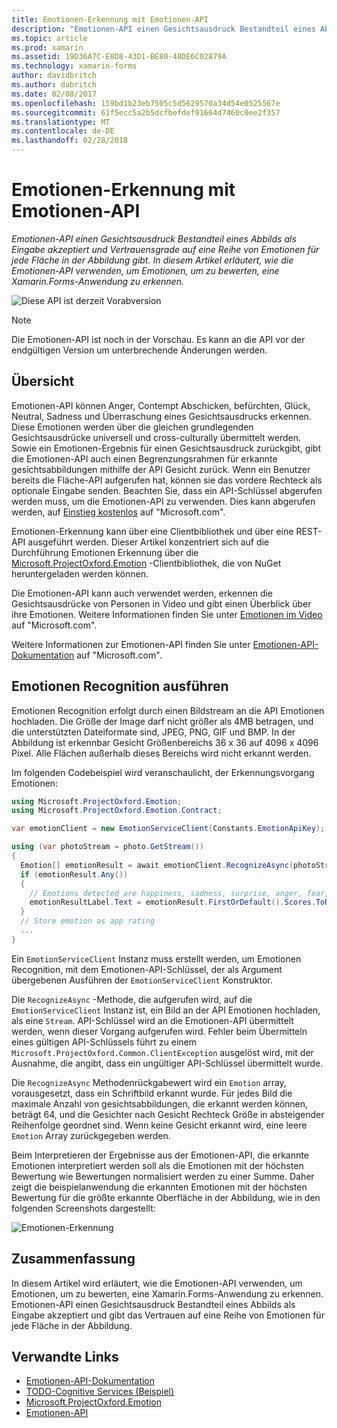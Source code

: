```yaml
---
title: Emotionen-Erkennung mit Emotionen-API
description: "Emotionen-API einen Gesichtsausdruck Bestandteil eines Abbilds als Eingabe akzeptiert und Vertrauensgrade auf eine Reihe von Emotionen für jede Fläche in der Abbildung gibt. In diesem Artikel erläutert, wie die Emotionen-API verwenden, um Emotionen, um zu bewerten, eine Xamarin.Forms-Anwendung zu erkennen."
ms.topic: article
ms.prod: xamarin
ms.assetid: 19D36A7C-E8D8-43D1-BE80-48DE6C02879A
ms.technology: xamarin-forms
author: davidbritch
ms.author: dabritch
ms.date: 02/08/2017
ms.openlocfilehash: 159bd1b23eb7505c5d5629570a34d54e0525567e
ms.sourcegitcommit: 61f5ecc5a2b5dcfbefdef91664d7460c0ee2f357
ms.translationtype: MT
ms.contentlocale: de-DE
ms.lasthandoff: 02/28/2018
---
```

# <a name="emotion-recognition-using-the-emotion-api"></a>Emotionen-Erkennung mit Emotionen-API

_Emotionen-API einen Gesichtsausdruck Bestandteil eines Abbilds als Eingabe akzeptiert und Vertrauensgrade auf eine Reihe von Emotionen für jede Fläche in der Abbildung gibt. In diesem Artikel erläutert, wie die Emotionen-API verwenden, um Emotionen, um zu bewerten, eine Xamarin.Forms-Anwendung zu erkennen._

![](~/media/shared/preview.png "Diese API ist derzeit Vorabversion")

> [!NOTE]
> Die Emotionen-API ist noch in der Vorschau. Es kann an die API vor der endgültigen Version um unterbrechende Änderungen werden.

## <a name="overview"></a>Übersicht

Emotionen-API können Anger, Contempt Abschicken, befürchten, Glück, Neutral, Sadness und Überraschung eines Gesichtsausdrucks erkennen. Diese Emotionen werden über die gleichen grundlegenden Gesichtsausdrücke universell und cross-culturally übermittelt werden. Sowie ein Emotionen-Ergebnis für einen Gesichtsausdruck zurückgibt, gibt die Emotionen-API auch einen Begrenzungsrahmen für erkannte gesichtsabbildungen mithilfe der API Gesicht zurück. Wenn ein Benutzer bereits die Fläche-API aufgerufen hat, können sie das vordere Rechteck als optionale Eingabe senden. Beachten Sie, dass ein API-Schlüssel abgerufen werden muss, um die Emotionen-API zu verwenden. Dies kann abgerufen werden, auf [Einstieg kostenlos](https://www.microsoft.com/cognitive-services/sign-up) auf "Microsoft.com".

Emotionen-Erkennung kann über eine Clientbibliothek und über eine REST-API ausgeführt werden. Dieser Artikel konzentriert sich auf die Durchführung Emotionen Erkennung über die [Microsoft.ProjectOxford.Emotion](https://www.nuget.org/packages/Microsoft.ProjectOxford.Emotion/) -Clientbibliothek, die von NuGet heruntergeladen werden können.

Die Emotionen-API kann auch verwendet werden, erkennen die Gesichtsausdrücke von Personen in Video und gibt einen Überblick über ihre Emotionen. Weitere Informationen finden Sie unter [Emotionen im Video](https://www.microsoft.com/cognitive-services/emotion-api/documentation#emotion-in-video) auf "Microsoft.com".

Weitere Informationen zur Emotionen-API finden Sie unter [Emotionen-API-Dokumentation](https://www.microsoft.com/cognitive-services/emotion-api/documentation) auf "Microsoft.com".

## <a name="performing-emotion-recognition"></a>Emotionen Recognition ausführen

Emotionen Recognition erfolgt durch einen Bildstream an die API Emotionen hochladen. Die Größe der Image darf nicht größer als 4MB betragen, und die unterstützten Dateiformate sind, JPEG, PNG, GIF und BMP. In der Abbildung ist erkennbar Gesicht Größenbereichs 36 x 36 auf 4096 x 4096 Pixel. Alle Flächen außerhalb dieses Bereichs wird nicht erkannt werden.

Im folgenden Codebeispiel wird veranschaulicht, der Erkennungsvorgang Emotionen:

```csharp
using Microsoft.ProjectOxford.Emotion;
using Microsoft.ProjectOxford.Emotion.Contract;

var emotionClient = new EmotionServiceClient(Constants.EmotionApiKey);

using (var photoStream = photo.GetStream())
{
  Emotion[] emotionResult = await emotionClient.RecognizeAsync(photoStream);
  if (emotionResult.Any())
  {
    // Emotions detected are happiness, sadness, surprise, anger, fear, contempt, disgust, or neutral.
    emotionResultLabel.Text = emotionResult.FirstOrDefault().Scores.ToRankedList().FirstOrDefault().Key;
  }
  // Store emotion as app rating
  ...
}
```

Ein `EmotionServiceClient` Instanz muss erstellt werden, um Emotionen Recognition, mit dem Emotionen-API-Schlüssel, der als Argument übergebenen Ausführen der `EmotionServiceClient` Konstruktor.

Die `RecognizeAsync` -Methode, die aufgerufen wird, auf die `EmotionServiceClient` Instanz ist, ein Bild an der API Emotionen hochladen, als eine `Stream`. API-Schlüssel wird an die Emotionen-API übermittelt werden, wenn dieser Vorgang aufgerufen wird. Fehler beim Übermitteln eines gültigen API-Schlüssels führt zu einem `Microsoft.ProjectOxford.Common.ClientException` ausgelöst wird, mit der Ausnahme, die angibt, dass ein ungültiger API-Schlüssel übermittelt wurde.

Die `RecognizeAsync` Methodenrückgabewert wird ein `Emotion` array, vorausgesetzt, dass ein Schriftbild erkannt wurde. Für jedes Bild die maximale Anzahl von gesichtsabbildungen, die erkannt werden können, beträgt 64, und die Gesichter nach Gesicht Rechteck Größe in absteigender Reihenfolge geordnet sind. Wenn keine Gesicht erkannt wird, eine leere `Emotion` Array zurückgegeben werden.

Beim Interpretieren der Ergebnisse aus der Emotionen-API, die erkannte Emotionen interpretiert werden soll als die Emotionen mit der höchsten Bewertung wie Bewertungen normalisiert werden zu einer Summe. Daher zeigt die beispielanwendung die erkannten Emotionen mit der höchsten Bewertung für die größte erkannte Oberfläche in der Abbildung, wie in den folgenden Screenshots dargestellt:

![](emotion-recognition-images/emotion-recognition.png "Emotionen-Erkennung")

## <a name="summary"></a>Zusammenfassung

In diesem Artikel wird erläutert, wie die Emotionen-API verwenden, um Emotionen, um zu bewerten, eine Xamarin.Forms-Anwendung zu erkennen. Emotionen-API einen Gesichtsausdruck Bestandteil eines Abbilds als Eingabe akzeptiert und gibt das Vertrauen auf eine Reihe von Emotionen für jede Fläche in der Abbildung.


## <a name="related-links"></a>Verwandte Links

- [Emotionen-API-Dokumentation](https://www.microsoft.com/cognitive-services/emotion-api/documentation)
- [TODO-Cognitive Services (Beispiel)](https://developer.xamarin.com/samples/xamarin-forms/WebServices/TodoCognitiveServices/)
- [Microsoft.ProjectOxford.Emotion](https://www.nuget.org/packages/Microsoft.ProjectOxford.Emotion/)
- [Emotionen-API](https://dev.projectoxford.ai/docs/services/5639d931ca73072154c1ce89/operations/563b31ea778daf121cc3a5fa)
